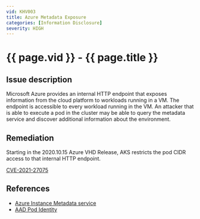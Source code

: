 ```yaml
---
vid: KHV003
title: Azure Metadata Exposure
categories: [Information Disclosure]
severity: HIGH
---
```


# {{ page.vid }} - {{ page.title }}

## Issue description

Microsoft Azure provides an internal HTTP endpoint that exposes information from the cloud platform to workloads running in a VM. The endpoint is accessible to every workload running in the VM. An attacker that is able to execute a pod in the cluster may be able to query the metadata service and discover additional information about the environment.

## Remediation

Starting in the 2020.10.15 Azure VHD Release, AKS restricts the pod CIDR access to that internal HTTP endpoint. 

[CVE-2021-27075](https://github.com/Azure/AKS/issues/2168)


## References

- [Azure Instance Metadata service](https://docs.microsoft.com/en-us/azure/virtual-machines/windows/instance-metadata-service)
- [AAD Pod Identity](https://github.com/Azure/aad-pod-identity#demo)
